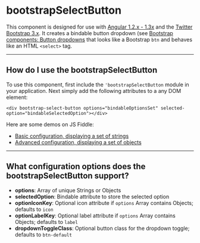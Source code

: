# bootstrapSelectButton

This component is designed for use with [Angular 1.2.x - 1.3x](https://angularjs.org/) and the [Twitter Bootstrap 3.x](http://getbootstrap.com/). It creates a bindable button dropdown (see [Bootstrap components: Button dropdowns](http://getbootstrap.com/components/#btn-dropdowns) that looks like a Bootstrap `btn` and behaves like an HTML `<select>` tag.

----
## How do I use the bootstrapSelectButton

To use this component, first include the `'bootstrapSelectButton` module in your application. Next simply add the following attributes to a any DOM element:

    <div bootstrap-select-button options="bindableOptionsSet" selected-option="bindableSelectedOption"></div>

Here are some demos on JS Fiddle:
 * [Basic configuration, displaying a set of strings](http://jsfiddle.net/gh/get/library/pure/bvaughn/bootstrap-select-button/tree/master/demo/set-of-strings)
 * [Advanced configuration, displaying a set of objects](http://jsfiddle.net/gh/get/library/pure/bvaughn/bootstrap-select-button/tree/master/demo/set-of-objects)

----
## What configuration options does the bootstrapSelectButton support?

* **options**: Array of unique Strings or Objects
* **selectedOption**: Bindable attribute to store the selected option
* **optionIconKey**: Optional icon attribute if `options` Array contains Objects; defaults to `icon`
* **optionLabelKey**: Optional label attribute if `options` Array contains Objects; defaults to `label`
* **dropdownToggleClass**: Optional button class for the dropdown toggle; defaults to `btn-default`

